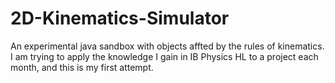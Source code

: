 # 2D-Kinematics-Simulator
An experimental java sandbox with objects affted by the rules of kinematics. I am trying to apply the knowledge I gain in IB Physics HL to a project each month, and this is my first attempt.
